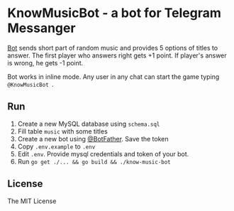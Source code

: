 # KnowMusicBot - a bot for Telegram Messanger

[Bot](https://t.me/KnowMusicBot) sends short part of random music and provides 5 options of titles to answer.
The first player who answers right gets +1 point. If player's answer is wrong, he gets -1 point.

Bot works in inline mode. Any user in any chat can start the game typing `@KnowMusicBot `.

## Run

1. Create a new MySQL database using `schema.sql`
2. Fill table `music` with some titles
3. Create a new bot using [@BotFather](https://t.me/BotFather). Save the token
4. Copy `.env.example` to `.env`
5. Edit `.env`. Provide mysql credentials and token of your bot.
6. Run `go get ./... && go build && ./know-music-bot`

## License

The MIT License
